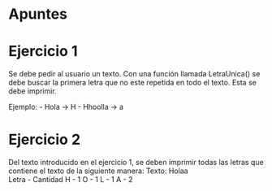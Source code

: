 # Apuntes


# Ejercicio 1

Se debe pedir al usuario un texto.
Con una función llamada LetraUnica() se debe buscar la primera letra que no este repetida en todo el texto.
Esta se debe imprimir. 

Ejemplo:
    - Hola -> H
    - Hhoolla -> a

# Ejercicio 2

Del texto introducido en el ejercicio 1, se deben imprimir todas las letras que contiene el texto de la siguiente manera:
Texto: Holaa  
Letra - Cantidad
    H   -   1
    O   -   1
    L   -   1
    A   -   2
